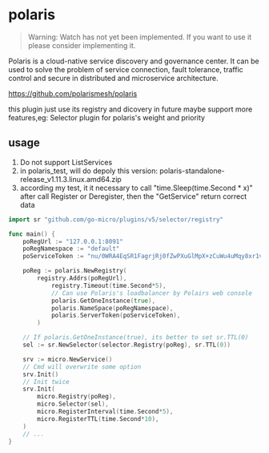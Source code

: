 # polaris

> Warning: Watch has not yet been implemented. If you want to use it please consider implementing it.

Polaris is a cloud-native service discovery and governance center. It can be used to solve the problem of service connection, fault tolerance, traffic control and secure in distributed and microservice architecture.

https://github.com/polarismesh/polaris

this plugin just use its registry and dicovery
in future maybe support more features,eg: Selector plugin for polaris's weight and priority

## usage
1. Do not support ListServices
2. in polaris_test, will do depoly this version: polaris-standalone-release_v1.11.3.linux.amd64.zip
3. according my test, it it necessary to call "time.Sleep(time.Second * x)" after call Register or Deregister, then the "GetService"  return correct data

```go
import sr "github.com/go-micro/plugins/v5/selector/registry"

func main() {
	poRegUrl := "127.0.0.1:8091"
	poRegNamespace := "default"
	poServiceToken := "nu/0WRA4EqSR1FagrjRj0fZwPXuGlMpX+zCuWu4uMqy8xr1vRjisSbA25aAC3mtU8MeeRsKhQiDAynUR09I="

	poReg := polaris.NewRegistry(
		registry.Addrs(poRegUrl),
			registry.Timeout(time.Second*5),
			// Can use Polaris's loadbalancer by Polairs web console
			polaris.GetOneInstance(true),
			polaris.NameSpace(poRegNamespace),
			polaris.ServerToken(poServiceToken),
		)

	// If polaris.GetOneInstance(true), its better to set sr.TTL(0)
	sel := sr.NewSelector(selector.Registry(poReg), sr.TTL(0))

	srv := micro.NewService()
	// Cmd will overwrite some option
	srv.Init()
	// Init twice
	srv.Init(
		micro.Registry(poReg),
		micro.Selector(sel),
		micro.RegisterInterval(time.Second*5),
		micro.RegisterTTL(time.Second*10),
	)
	// ...
}
```
